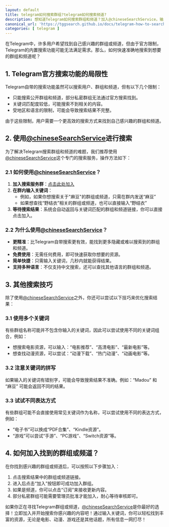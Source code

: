 ```yaml
---
layout: default
title: telegram如何搜索群组?telegram如何搜索频道?
description: 想知道Telegram如何搜索群组和频道？加入@chineseSearchService，输入关键词（如“麻豆”、“野结衣”），即可轻松找到相关群组和频道。立即体验最方便的Telegram搜索服务！
canonical_url: 'https://tggsearch.github.io/docs/telegram-how-to-search.html'
categories: [ telegram ]
---
```

在Telegram中，许多用户希望找到自己感兴趣的群组或频道，但由于官方限制，Telegram的内置搜索功能可能无法满足需求。那么，如何快速准确地搜索到想要的群组和频道呢？

## 1. Telegram官方搜索功能的局限性

Telegram自带的搜索功能虽然可以搜索用户、群组和频道，但有以下几个限制：
- 只能搜索公开群组和频道，部分私密群组无法通过官方搜索找到。
- 关键词匹配度较低，可能搜索不到相关的内容。
- 受地区和语言的限制，可能会导致搜索结果不完整。

由于这些限制，用户需要一个更高效的搜索方式来找到自己感兴趣的群组和频道。

## 2. 使用[@chineseSearchService](https://t.me/chineseSearchService)进行搜索

为了解决Telegram搜索群组和频道的难题，我们推荐使用[@chineseSearchService](https://t.me/chineseSearchService)这个专门的搜索服务，操作方法如下：

### 2.1 如何使用[@chineseSearchService](https://t.me/chineseSearchService)？

1. **加入搜索服务群**：[点击此处加入](https://t.me/chineseSearchService)
2. **在群内输入关键词**：
   - 例如，如果你想搜索关于"麻豆"的群组或频道，只需在群内发送“麻豆”
   - 如果想查找“野结衣”相关的群组或频道，也可以直接输入“野结衣”
3. **等待搜索结果**：系统会自动返回与关键词匹配的群组和频道链接，你可以直接点击加入。

### 2.2 为什么使用[@chineseSearchService](https://t.me/chineseSearchService)？

- **更精准**：比Telegram自带搜索更有效，能找到更多隐藏或难以搜索到的群组和频道。
- **免费使用**：无需任何费用，即可快速获取你想要的资源。
- **简单快捷**：只需输入关键词，几秒内就能获得结果。
- **支持多种语言**：不仅支持中文搜索，还可以查找其他语言的群组和频道。

## 3. 其他搜索技巧

除了使用[@chineseSearchService](https://t.me/chineseSearchService)之外，你还可以尝试以下技巧来优化搜索结果：

### 3.1 使用多个关键词
有些群组名称可能并不包含你输入的关键词，因此可以尝试使用不同的关键词组合，例如：
- 想搜索电影资源，可以输入：“电影推荐”、“高清电影”、“最新电影”等。
- 想查找动漫资源，可以尝试：“动漫下载”、“热门动漫”、“动画电影”等。

### 3.2 注意关键词的拼写
如果输入的关键词有错别字，可能会导致搜索结果不准确。例如：“Madou” 和 “麻豆” 可能会返回不同的结果。

### 3.3 试试不同表达方式
有些群组可能不会直接使用常见关键词作为名称，可以尝试使用不同的表达方式，例如：
- “电子书”可以换成“PDF合集”、“Kindle资源”。
- “游戏”可以尝试“手游”、“PC游戏”、“Switch资源”等。

## 4. 如何加入找到的群组或频道？

在你找到感兴趣的群组或频道后，可以按照以下步骤加入：
1. 点击搜索结果中的群组或频道链接。
2. 进入后点击“加入”按钮即可成功加入群组。
3. 如果是频道，你可以点击“订阅”来接收更新内容。
4. 部分私密群组可能需要管理员批准才能加入，耐心等待审核即可。


如果你正在寻找Telegram群组或频道，[@chineseSearchService](https://t.me/chineseSearchService)是你最好的选择！立即加入并开始搜索你感兴趣的内容吧！通过输入关键词，你可以轻松找到丰富的资源，无论是电影、动漫、游戏还是其他话题，所有信息一网打尽！

